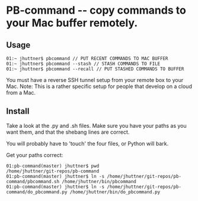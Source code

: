 # PB-command -- copy commands to your Mac buffer remotely.

## Usage

    01:~ jhuttner$ pbcommand // PUT RECENT COMMANDS TO MAC BUFFER 
    01:~ jhuttner$ pbcommand --stash // STASH COMMANDS TO FILE
    01:~ jhuttner$ pbcommand --recall // PUT STASHED COMMANDS TO BUFFER

You must have a reverse SSH tunnel setup from your remote box to your Mac.
Note: This is a rather specific setup for people that develop on a cloud from a Mac.

## Install
  
Take a look at the .py and .sh files.  Make sure you have your paths as you want them, and that the shebang lines are correct.

You will probably have to 'touch' the four files, or Python will bark.

Get your paths correct:

    01:pb-command(master) jhuttner$ pwd
    /home/jhuttner/git-repos/pb-command
    01:pb-command(master) jhuttner$ ln -s /home/jhuttner/git-repos/pb-command/pbcommand.sh /home/jhuttner/bin/pbcommand
    01:pb-command(master) jhuttner$ ln -s /home/jhuttner/git-repos/pb-command/do_pbcommand.py /home/jhuttner/bin/do_pbcommand.py
